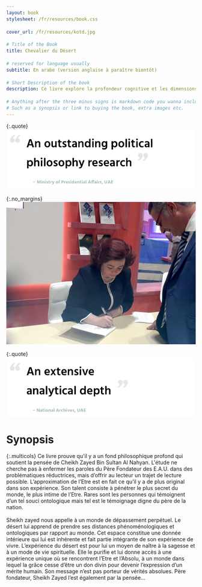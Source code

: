 ```yaml
---
layout: book
stylesheet: /fr/resources/book.css

cover_url: /fr/resources/kotd.jpg

# Title of the Book
title: Chevalier du Désert

# reserved for language usually
subtitle: En arabe (version anglaise à paraître bientôt)

# Short Description of the book
description: Ce livre explore la profondeur cognitive et les dimensions philosophiques et psychologiques des paroles de Sheikh Zayed bin Sultan Al Nahyan.

# Anything after the three minus signs is markdown code you wanna include on this page
# Such as a synopsis or link to buying the book, extra images etc.
---
```


{:.quote}
![An outstanding political philosophy research ‒ Ministry of Presidential Affairs, UAE](/resources/quote2.png)

{:.no_margins}
![](resources/sign.jpg)

{:.quote}
![An extensive analytical depth ‒ National Archives, UAE](/resources/quote1.png)

# Synopsis

{:.multicols}
Ce livre prouve qu’il y a un fond philosophique profond qui soutient la pensée de Cheikh Zayed Bin Sultan Al Nahyan. L'étude ne cherche pas à enfermer les paroles du Père Fondateur des E.A.U. dans des problématiques réductrices, mais d’offrir au lecteur un trajet de lecture possible. L’approximation de l’Etre est en fait ce qu’il y a de plus original dans son expérience. Son talent consiste à pénétrer le plus secret du monde, le plus intime de l’Etre. Rares sont les personnes qui témoignent d’un tel souci ontologique mais tel est le témoignage digne du père de la nation.
<br><br>
Sheikh zayed nous appelle à un monde de dépassement perpétuel. Le désert lui apprend de prendre ses distances phénoménologiques et ontologiques par rapport au monde. Cet espace constitue une donnée intérieure qui lui est inhérente et fait partie intégrante de son expérience de vivre. L’expérience du désert est pour lui un moyen de naître à la sagesse et à un mode de vie spirituelle. Elle le purifie et lui donne accès à une expérience unique où se rencontrent l’Etre et l’Absolu, à un monde dans lequel la grâce cesse d’être un don divin pour devenir l’expression d’un mérite humain. Son message n’est pas porteur de vérités absolues. Père fondateur, Sheikh Zayed l’est également par la pensée...
